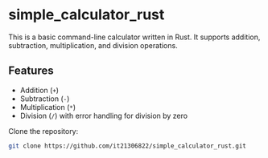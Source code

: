 # simple_calculator_rust


This is a basic command-line calculator written in Rust. It supports addition, subtraction, multiplication, and division operations.

## Features

- Addition (`+`)
- Subtraction (`-`)
- Multiplication (`*`)
- Division (`/`) with error handling for division by zero

  
 Clone the repository:
   ```bash
   git clone https://github.com/it21306822/simple_calculator_rust.git
